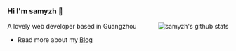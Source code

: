### Hi I'm samyzh 👋

<img align="right" src="https://github-readme-stats.vercel.app/api?username=samyzh&show_icons=true&theme=vue&count_private=true" alt="samyzh's github stats"/>

A lovely web developer based in Guangzhou

- Read more about my [Blog](https://samyz.cn/)


